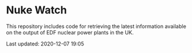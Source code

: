 # Nuke Watch

This repository includes code for retrieving the latest information available on the output of EDF nuclear power plants in the UK.

Last updated: 2020-12-07 19:05
